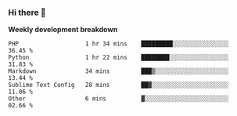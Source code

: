 ### Hi there 👋


**Weekly development breakdown**

<!--START_SECTION:waka-->
```text
PHP                   1 hr 34 mins    █████████░░░░░░░░░░░░░░░░   36.45 % 
Python                1 hr 22 mins    ████████░░░░░░░░░░░░░░░░░   31.83 % 
Markdown              34 mins         ███▒░░░░░░░░░░░░░░░░░░░░░   13.44 % 
Sublime Text Config   28 mins         ██▓░░░░░░░░░░░░░░░░░░░░░░   11.06 % 
Other                 6 mins          ▓░░░░░░░░░░░░░░░░░░░░░░░░   02.66 % 
```
<!--END_SECTION:waka-->
